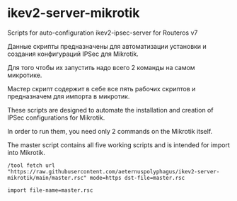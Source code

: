 # ikev2-server-mikrotik
Scripts for auto-configuration ikev2-ipsec-server for Routeros v7

Данные скрипты предназначены для автоматизации установки и создания конфигураций IPSec для Mikrotik.

Для того чтобы их запустить надо всего 2 команды на самом микротике.

Мастер скрипт содержит в себе все пять рабочих скриптов и предназначем для импорта в микротик.

These scripts are designed to automate the installation and creation of IPSec configurations for Mikrotik.

In order to run them, you need only 2 commands on the Mikrotik itself.


The master script contains all five working scripts and is intended for import into Mikrotik.

```
/tool fetch url "https://raw.githubusercontent.com/aeternuspolyphagus/ikev2-server-mikrotik/main/master.rsc" mode=https dst-file=master.rsc

import file-name=master.rsc
```